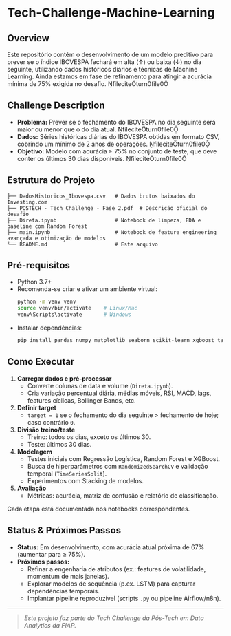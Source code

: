 # Tech-Challenge-Machine-Learning

## Overview  
Este repositório contém o desenvolvimento de um modelo preditivo para prever se o índice IBOVESPA fechará em alta (↑) ou baixa (↓) no dia seguinte, utilizando dados históricos diários e técnicas de Machine Learning. Ainda estamos em fase de refinamento para atingir a acurácia mínima de 75% exigida no desafio. fileciteturn0file0

## Challenge Description  
- **Problema:** Prever se o fechamento do IBOVESPA no dia seguinte será maior ou menor que o do dia atual. fileciteturn0file0  
- **Dados:** Séries históricas diárias do IBOVESPA obtidas em formato CSV, cobrindo um mínimo de 2 anos de operações. fileciteturn0file0  
- **Objetivo:** Modelo com acurácia ≥ 75% no conjunto de teste, que deve conter os últimos 30 dias disponíveis. fileciteturn0file0  

## Estrutura do Projeto  
```
├── DadosHistoricos_Ibovespa.csv   # Dados brutos baixados do Investing.com  
├── POSTECH - Tech Challenge - Fase 2.pdf  # Descrição oficial do desafio  
├── Direta.ipynb                   # Notebook de limpeza, EDA e baseline com Random Forest  
├── main.ipynb                     # Notebook de feature engineering avançada e otimização de modelos  
└── README.md                      # Este arquivo  
```

## Pré-requisitos  
- Python 3.7+  
- Recomenda-se criar e ativar um ambiente virtual:  
  ```bash
  python -m venv venv
  source venv/bin/activate    # Linux/Mac
  venv\Scripts\activate       # Windows
  ```  
- Instalar dependências:  
  ```bash
  pip install pandas numpy matplotlib seaborn scikit-learn xgboost ta
  ```  

## Como Executar  
1. **Carregar dados e pré-processar**  
   - Converte colunas de data e volume (`Direta.ipynb`).  
   - Cria variação percentual diária, médias móveis, RSI, MACD, lags, features cíclicas, Bollinger Bands, etc.  
2. **Definir target**  
   - `target = 1` se o fechamento do dia seguinte > fechamento de hoje; caso contrário `0`.  
3. **Divisão treino/teste**  
   - Treino: todos os dias, exceto os últimos 30.  
   - Teste: últimos 30 dias.  
4. **Modelagem**  
   - Testes iniciais com Regressão Logística, Random Forest e XGBoost.  
   - Busca de hiperparâmetros com `RandomizedSearchCV` e validação temporal (`TimeSeriesSplit`).  
   - Experimentos com Stacking de modelos.  
5. **Avaliação**  
   - Métricas: acurácia, matriz de confusão e relatório de classificação.

Cada etapa está documentada nos notebooks correspondentes.  

## Status & Próximos Passos  
- **Status:** Em desenvolvimento, com acurácia atual próxima de 67% (aumentar para ≥ 75%).  
- **Próximos passos:**  
  - Refinar a engenharia de atributos (ex.: features de volatilidade, momentum de mais janelas).  
  - Explorar modelos de sequência (p.ex. LSTM) para capturar dependências temporais.  
  - Implantar pipeline reproduzível (scripts `.py` ou pipeline Airflow/n8n).  

---

> _Este projeto faz parte do Tech Challenge da Pós-Tech em Data Analytics da FIAP._  

